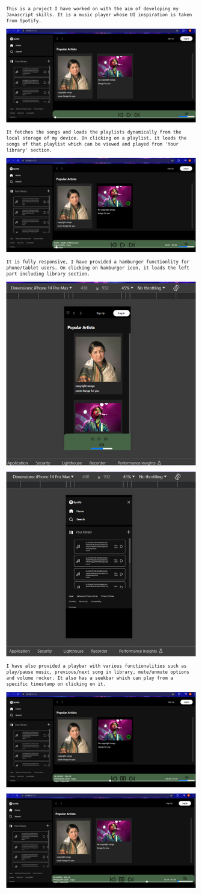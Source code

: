 ```
This is a project I have worked on with the aim of developing my Javascript skills. It is a music player whose UI inspiration is taken from Spotify. 
```

![alt text](image.png)

```
It fetches the songs and loads the playlists dynamically from the local storage of my device. On clicking on a playlist, it loads the songs of that playlist which can be viewed and played from 'Your library' section.
```

![alt text](image-1.png)

```
It is fully responsive, I have provided a hamburger functionlity for phone/tablet users. On clicking on hamburger icon, it loads the left part including library section.
```

![alt text](image-5.png)

![alt text](image-6.png)

```
I have also provided a playbar with various functionalities such as play/pause music, previous/next song in library, mute/unmute options and volume rocker. It also has a seekbar which can play from a specific timestamp on clicking on it.
```

![alt text](image-3.png)

![alt text](image-4.png)